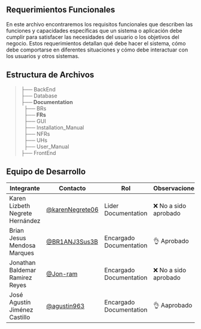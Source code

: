 ## Requerimientos Funcionales

En este archivo encontraremos los requisitos funcionales que describen las funciones y capacidades específicas que un sistema o aplicación debe cumplir para satisfacer las necesidades del usuario o los objetivos del negocio. Estos requerimientos detallan qué debe hacer el sistema, cómo debe comportarse en diferentes situaciones y cómo debe interactuar con los usuarios y otros sistemas.

## Estructura de Archivos

>├── BackEnd <br>
>├── Database <br>
>**├── Documentation** <br>
>&nbsp;&nbsp;├── BRs <br>
>&nbsp;&nbsp;**├── FRs** <br>
>&nbsp;&nbsp;├── GUI <br>
>&nbsp;&nbsp;├── Installation_Manual <br>
>&nbsp;&nbsp;├── NFRs  <br>
>&nbsp;&nbsp;├── UHs  <br>
>&nbsp;&nbsp;├── User_Manual  <br>
>├── FrontEnd   <br>

## Equipo de Desarrollo
|Integrante|Contacto|Rol|Observaciones|
|----------|-------|---|-------------|
| Karen Lizbeth Negrete Hernández|[@karenNegrete06](https://github.com/karenNegrete06)|Lider Documentation|❌ No a sido aprobado
| Brian Jesus Mendosa Marques|[@BR1ANJ3Sus3B](https://github.com/BR1ANJ3Sus3B)|Encargado Documentation|👌 Aprobado
| Jonathan Baldemar Ramirez Reyes|[@Jon-ram](https://github.com/Jon-ram)|Encargado Documentation|❌ No a sido aprobado
| José Agustín Jiménez Castillo|[@agustin963](https://github.com/agustin963)|Encargado Documentation|👌 Aaprobado
